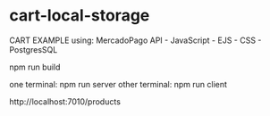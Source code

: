 # cart-local-storage
CART EXAMPLE using: MercadoPago API - JavaScript - EJS - CSS - PostgresSQL

npm run build

one terminal: npm run server
other terminal: npm run client

http://localhost:7010/products
